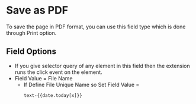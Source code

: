 # Save as PDF

To save the page in PDF format, you can use this field type which is done through Print option.


## Field Options

- If you give selector query of any element in this field then the extension runs the click event on the element.
- Field Value = File Name
  - If Define File Unique Name so Set Field Value = 
    ```
    text-{{date.today[x]}}
    ```
